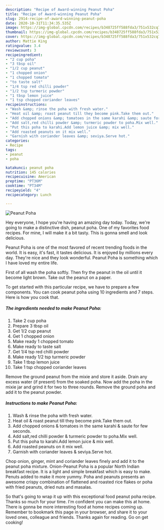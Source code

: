 ```yaml
---
description: "Recipe of Award-winning Peanut Poha"
title: "Recipe of Award-winning Peanut Poha"
slug: 2914-recipe-of-award-winning-peanut-poha
date: 2020-10-31T11:34:35.535Z
image: https://img-global.cpcdn.com/recipes/b348725ff588fda3/751x532cq70/peanut-poha-recipe-main-photo.jpg
thumbnail: https://img-global.cpcdn.com/recipes/b348725ff588fda3/751x532cq70/peanut-poha-recipe-main-photo.jpg
cover: https://img-global.cpcdn.com/recipes/b348725ff588fda3/751x532cq70/peanut-poha-recipe-main-photo.jpg
author: Mattie King
ratingvalue: 3.4
reviewcount: 3
recipeingredient:
- "2 cup poha"
- "3 tbsp oil"
- "1/2 cup peanut"
- "1 chopped onion"
- "1 chopped tomato"
- "to taste salt"
- "1/4 tsp red chilli powder"
- "1/2 tsp turmeric powder"
- "1 tbsp lemon juice"
- "1 tsp chopped coriander leaves"
recipeinstructions:
- "Wash &amp; rinse the poha with fresh water."
- "Heat oil &amp; roast peanut till they become pink.Take them out."
- "Add chopped onions &amp; tomatoes in the same karahi &amp; saute for few seconds."
- "Add salt,red chilli powder &amp; turmeric powder to poha.Mix well."
- "Put this poha to karahi.Add lemon juice &amp; mix well."
- "Add roasted peanuts on it mix well."
- "Garnish with coriander leaves &amp; seviya.Serve hot."
categories:
- Recipe
tags:
- peanut
- poha

katakunci: peanut poha 
nutrition: 145 calories
recipecuisine: American
preptime: "PT36M"
cooktime: "PT34M"
recipeyield: "4"
recipecategory: Lunch

---
```



![Peanut Poha](https://img-global.cpcdn.com/recipes/b348725ff588fda3/751x532cq70/peanut-poha-recipe-main-photo.jpg)

Hey everyone, I hope you're having an amazing day today. Today, we're going to make a distinctive dish, peanut poha. One of my favorites food recipes. For mine, I will make it a bit tasty. This is gonna smell and look delicious.

Peanut Poha is one of the most favored of recent trending foods in the world. It is easy, it's fast, it tastes delicious. It is enjoyed by millions every day. They're nice and they look wonderful. Peanut Poha is something which I have loved my entire life.

First of all wash the poha softly. Then fry the peanut in the oil until it become light brown. Take out the peanut on a paper.


To get started with this particular recipe, we have to prepare a few components. You can cook peanut poha using 10 ingredients and 7 steps. Here is how you cook that.

<!--inarticleads1-->

##### The ingredients needed to make Peanut Poha:

1. Take 2 cup poha
1. Prepare 3 tbsp oil
1. Get 1/2 cup peanut
1. Get 1 chopped onion
1. Make ready 1 chopped tomato
1. Make ready to taste salt
1. Get 1/4 tsp red chilli powder
1. Make ready 1/2 tsp turmeric powder
1. Take 1 tbsp lemon juice
1. Take 1 tsp chopped coriander leaves


Remove the ground peanut from the mixie and store it aside. Drain any excess water (if present) from the soaked poha. Now add the poha in the mixie jar and grind it for two to three rounds. Remove the ground poha and add it to the peanut powder. 

<!--inarticleads2-->

##### Instructions to make Peanut Poha:

1. Wash &amp; rinse the poha with fresh water.
1. Heat oil &amp; roast peanut till they become pink.Take them out.
1. Add chopped onions &amp; tomatoes in the same karahi &amp; saute for few seconds.
1. Add salt,red chilli powder &amp; turmeric powder to poha.Mix well.
1. Put this poha to karahi.Add lemon juice &amp; mix well.
1. Add roasted peanuts on it mix well.
1. Garnish with coriander leaves &amp; seviya.Serve hot.


Chop onion, ginger, mint and coriander leaves finely and add it to the peanut poha mixture. Onion-Peanut Poha is a popular North Indian breakfast recipe. It is a light and simple breakfast which is easy to make. Penuts added to make it more yummy. Poha and peanuts presents an awesome crispy combination of flattened and roasted rice flakes or poha with fried peanuts, dried nuts and masalas. 

So that's going to wrap it up with this exceptional food peanut poha recipe. Thanks so much for your time. I'm confident you can make this at home. There is gonna be more interesting food at home recipes coming up. Remember to bookmark this page in your browser, and share it to your loved ones, colleague and friends. Thanks again for reading. Go on get cooking!
